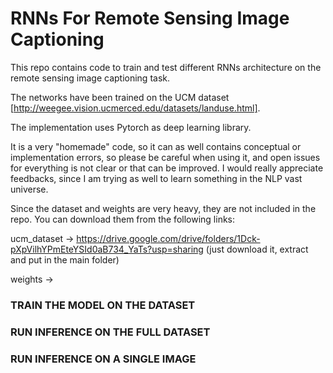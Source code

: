 # RNNs For Remote Sensing Image Captioning

This repo contains code to train and test different RNNs architecture on the remote sensing image captioning task. 

The networks have been trained on the UCM dataset [http://weegee.vision.ucmerced.edu/datasets/landuse.html]. 

The implementation uses Pytorch as deep learning library. 

It is a very "homemade" code, so it can as well contains conceptual or implementation errors, so please be careful when using it, and open issues for everything is not clear or that can be improved. I would really appreciate feedbacks, since I am trying as well to learn something in the NLP vast universe.

Since the dataset and weights are very heavy, they are not included in the repo. You can download them from the following links:

ucm_dataset -> https://drive.google.com/drive/folders/1Dck-pXpVilhYPmEteYSId0aB734_YaTs?usp=sharing (just download it, extract and put in the main folder)

weights -> 

### TRAIN THE MODEL ON THE DATASET
### RUN INFERENCE ON THE FULL DATASET

### RUN INFERENCE ON A SINGLE IMAGE


